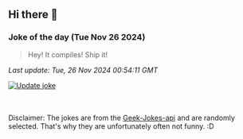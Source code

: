 ## Hi there 👋

### Joke of the day (Tue Nov 26 2024)
<!-- joke -->
>Hey! It compiles! Ship it!
<!-- /joke -->

*Last update: Tue, 26 Nov 2024 00:54:11 GMT*

[![Update joke](https://github.com/nclskfm/nclskfm/actions/workflows/joke.yml/badge.svg)](https://github.com/nclskfm/nclskfm/actions/workflows/joke.yml)

<br><br>
Disclaimer: The jokes are from the [Geek-Jokes-api](https://github.com/sameerkumar18/geek-joke-api) and are randomly selected. That's why they are unfortunately often not funny. :D
